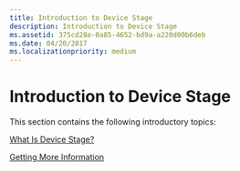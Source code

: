 ```yaml
---
title: Introduction to Device Stage
description: Introduction to Device Stage
ms.assetid: 375cd28e-0a85-4652-bd9a-a220d00b6deb
ms.date: 04/20/2017
ms.localizationpriority: medium
---
```


# Introduction to Device Stage


This section contains the following introductory topics:

[What Is Device Stage?](what-is-device-stage-.md)

[Getting More Information](getting-more-information.md)

 

 




